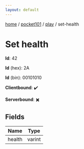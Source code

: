 ```yaml
---
layout: default
---
```


[home](/)  /  [pocket101](/protocol/pocket101)  /  [play](/protocol/pocket101/play)  /  set-health

# Set health

**Id**: 42

**Id** (hex): 2A

**Id** (bin): 00101010

**Clientbound**: ✔️

**Serverbound**: ✖️

## Fields

Name | Type
---|---
health | varint

